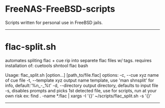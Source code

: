 # FreeNAS-FreeBSD-scripts
Scripts written for personal use in FreeBSD jails.
***
# flac-split.sh
automates spliting flac + cue rip into separete flac files w/ tags.
requires installation of: cuetools shntool flac bash

Usage: flac_split.sh [option...] [path_to/file.flac]
options:
   -c, --cue xyz        name of cue file
   -t, --template xyz   output name template, use 'man shnsplit' for info, default:'%n_-_%t'
   -d, --directory      output directory, defaults to input file
   -s,                  disables prompts and picks 1st detected file, use for scripts, run at your own risk
                        ex: find . -name *.flac | xargs -I '{}' ~/scripts/flac_split.sh -s '{}'

***
